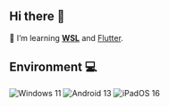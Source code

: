 <!-- This widget seems to be down? -->
<!-- <img align="right" src="https://github-readme-stats.vercel.app/api/top-langs/?username=futomaki-bit" /> -->

##  Hi there 👋

🧠 I’m learning [**WSL**](https://learn.microsoft.com/en-us/windows/wsl/install) and [Flutter](https://flutter.dev).<br>

##  Environment 💻
![Windows 11](https://img.shields.io/badge/Windows%2011-0078d4?style=flat-square&logo=windows&logoColor=ffffff)
![Android 13](https://img.shields.io/badge/Android%2013-3ddc85?style=flat-square&logo=android&logoColor=ffffff)
![iPadOS 16](https://img.shields.io/badge/iPadOS%2016-f7f7f7?style=flat-square&logo=apple&logoColor=000000)
